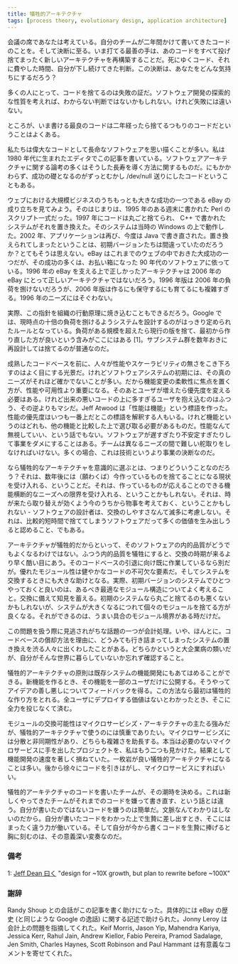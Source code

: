 ```yaml
---
title: 犠牲的アーキテクチャ
tags: [process theory, evolutionary design, application architecture]
---
```



会議の席であなたは考えている。自分のチームが二年間かけて書いてきたコードのことを。そして決断に至る。いま打てる最善の手は、あのコードをすべて投げ捨てまったく新しいアーキテクチャを再構築することだ。死にゆくコード、それに費やした時間、自分が下し続けてきた判断。この決断は、あなたをどんな気持ちにするだろう？

多くの人にとって、コードを捨てるのは失敗の証だ。ソフトウェア開発の探索的な性質を考えれば、わからない判断ではないかもしれない。けれど失敗には違いない。

ところが、いま書ける最良のコードは二年経ったら捨てるつもりのコードだということはよくある。

私たちは偉大なコードとして長命なソフトウェアを思い描くことが多い。私は 1980 年代に生まれたエディタでこの記事を書いている。ソフトウェアアーキテクチャに関する論考の多くはそうした長寿を導く方法に関するものだ。にもかかわらず、成功の礎となるのがずっとむかし /dev/null 送りにしたコードということもある。

ウェブにおける大規模ビジネスのうちもっとも大きな成功の一つである eBay の成り立ちを見てみよう。そのはじまりは、1995 年のある週末に書かれた Perl のスクリプト一式だった。1997 年にコードは丸ごと捨てられ、 C++ で書かれたシステムがそれを置き換えた。そのシステムは当時の Windows の上で動作した。2002 年、アプリケーションは再び、今度は Java で書き直された。置き換えられてしまったということは、初期バージョンたちは間違っていたのだろうか？とてもそうは思えない。eBay はこれまでのウェブの中でおきた大成功の一つだが、その成功の多くは、お払い箱になった 90 年代のソフトウェアに依っている。1996 年の eBay を支える上で正しかったアーキテクチャは 2006 年の eBay にとって正しいアーキテクチャではないだろう。1996 年版は 2006 年の負荷を捌けないだろうが、2006 年版は作るにも保守するにも育てるにも複雑すぎる。1996 年のニーズにはそぐわない。

実際、この指針を組織の行動原理に焼き込むこともできるだろう。Google では、現時点の十倍の負荷を捌けるようシステムを設計するのがはっきり定められたルールとなっている。負荷がある規模を超えたら現行の版を捨て、最初から作り直した方が良いという含みがここにはある [1]。サブシステム群を数年おきに再設計しては捨てるのが普通なのだ。

成熟したコードベースを前に、人々が性能やスケーラビリティの無さをこき下ろすのはよく目にする光景だ。けれどソフトウェアシステムの初期には、その真のニーズがそれほど確かでないことが多い。だから機能変更の柔軟性に焦点を置く方が、性能や可用性より重要になる。そのあとユーザが増えたら優先度を変える必要はある。けれど出来の悪いコードの上に多すぎるユーザを抱え込むのはふつう、その逆よりもマシだ。Jeff Atwood は「性能は機能」という標語を作った。性能の優先度はいつも一番上だとこの標語を解釈する人もいる。けれど機能というのはどれも、他の機能と比較した上で選び取る必要があるものだ。性能なんて無視していい、という話でもない。ソフトウェアが遅すぎたり不安定すぎたりして事業をダメにすることはある。チームは異なるニーズの間で難しい舵取りをしなければいけない。多くの場合、これは技術というより事業の決断なのだ。

なら犠牲的なアーキテクチャを意識的に選ぶとは、つまりどういうことなのだろう？それは、数年後には（願わくば）今作っているものを捨てることになる現状を受け入れる、ということだ。それは、作っているものが応えることのできる機能横断的なニーズへの限界を受け入れる、ということかもしれない。それは、時が来たら取り替えが効くよう今のうちから物事を考えておく、ということかもしれない - ソフトウェアの設計者は、交換のしやすさなんて滅多に考慮しない。それは、比較的短時間で捨ててしまうソフトウェアだって多くの価値を生み出しうると認めること、でもある。

アーキテクチャが犠牲的だからといって、そのソフトウェアの内的品質がどうでもよくなるわけではない。ふつう内的品質を犠牲にすると、交換の時期が来るより早く酷い目にあう。そのコードベースの引退に向け既に作業しているなら別だが。優れたモジュール性は健やかなコードの不可欠な要素だ。そしてシステムを交換するときにも大きな助けとなる。実際、初期バージョンのシステムでひとつやっておくと良いのは、あるべき最適なモジュール構造についてよく考えること。交換に備えて知見を蓄える。初期のシステムなら丸ごと捨てるのも悪くないかもしれないが、システムが大きくなるにつれて個々のモジュールを捨てる方が良くなる。それができるのは、うまい具合のモジュール境界がある時だけだ。

この問題を扱う際に見逃されがちな話題の一つが会計処理。いや、ほんとに。コードベースの償却方法を理由に、どうみても行き詰まってしまったシステムの置き換えを渋る人々に出くわしたことがある。どちらかというと大企業病の類いだが、自分がそんな世界に暮らしていないか忘れず確認すること。

犠牲的アーキテクチャの原則は既存システムの機能開発にもあてはめることができる。新機能を作るとき、その機能を一部のユーザだけに公開する。そうやってアイデアの善し悪しについてフィードバックを得る。この方法なら最初は犠牲的な作り方をとれる。全ユーザにデプロイする価値はないとわかったとき、そこに全力を投じなくて済む。

モジュールの交換可能性はマイクロサービシズ・アーキテクチャの主たる強みだが、犠牲的アーキテクチャで使うのには慎重でありたい。マイクロサービシズには分散と非同期性があり、どちらも複雑さを助長する。本当は必要のないマイクロサービスに手を出したプロジェクトを、私はもう二つも見かけた。結果として機能開発の速度を著しく損ねていた。一枚岩が良い犠牲的アーキテクチャになることは多い。後から徐々にコードを引きはがし、マイクロサービスにすればいい。

犠牲的アーキテクチャのコードを書いたチームが、その潮時を決める。これは新しくやってきたチームがそれまでのコードを嫌って書き直す、という話とは違う。自分が書いたのではないコードを嫌うのは簡単だ。文脈なんてわかりはしないのだから。自分が書いたコードをわかった上で生贄に差し出すとき、そこにはまったく違う力が働いている。そして自分が今から書くコードを生贄に捧げると胸に刻むのは、その意義深い変奏なのだ。

###  備考

1: [Jeff Dean 曰く](http://static.googleusercontent.com/media/research.google.com/en//people/jeff/WSDM09-keynote.pdf) "design for ~10X growth, but plan to rewrite before ~100X"


###  謝辞

Randy Shoup との会話がこの記事を書く助けになった。具体的には eBay の歴史 (と同じような Google の逸話) に関する記述で助けられた。Jonny Leroy は会計上の問題を指摘してくれた。Keif Morris, Jason Yip, Mahendra Kariya, Jessica Kerr, Rahul Jain, Andrew Kiellor, Fabio Pereira, Pramod Sadalage, Jen Smith, Charles Haynes, Scott Robinson and Paul Hammant は有意義なコメントを寄せてくれた。

